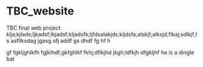 TBC_website
===========

TBC final web project
klja;kjlads;ljkadsf;lkjadsf;kljadsfk;ljfdsalakjds;kljdsfa;alskjf;alksjd;flkaj;sdlkjf;ls
asfllksdag
jgasg
sfj
addf
gs
dhdf
fg
hf
h

gf
fgkljghlkfh
fgjklhdf;gkfghlkf
fkhj;dflkjhd
jkgh;ldfkjh
dfgkljhf
he is a dingle bat
